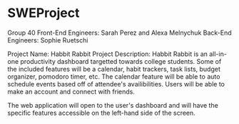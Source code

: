 # SWEProject
Group 40
Front-End Engineers: Sarah Perez and Alexa Melnychuk
Back-End Engineers: Sophie Ruetschi


Project Name: Habbit Rabbit
Project Description: Habbit Rabbit is an all-in-one productivity dashboard targetted towards college students. Some of the included features will be a calendar, habit trackers, task lists, budget organizer, pomodoro timer, etc. The calendar feature will be able to auto schedule events based off of attendee's availibilities. Users will be able to make an account and connect with friends.

The web application will open to the user's dashboard and will have the specific features accessible on the left-hand side of the screen. 
